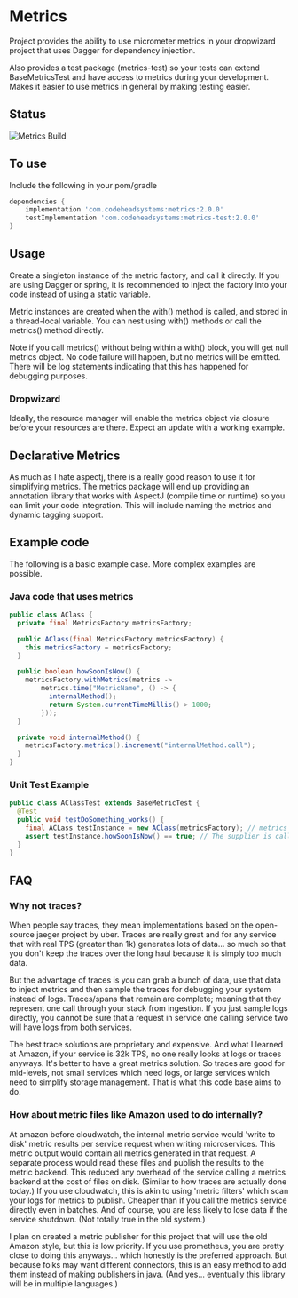 # Metrics

Project provides the ability to use micrometer metrics in your dropwizard
project that uses Dagger for dependency injection.

Also provides a test package (metrics-test) so your tests can extend
BaseMetricsTest and have access to metrics during your development. Makes it
easier to use metrics in general by making testing easier.

## Status

![Metrics Build](https://github.com/wolpert/metrics/actions/workflows/gradle.yml/badge.svg)

## To use

Include the following in your pom/gradle

```groovy
dependencies {
    implementation 'com.codeheadsystems:metrics:2.0.0'
    testImplementation 'com.codeheadsystems:metrics-test:2.0.0'
}
```

## Usage

Create a singleton instance of the metric factory, and call it directly.
If you are using Dagger or spring, it is recommended to inject the
factory into your code instead of using a static variable. 

Metric
instances are created when the with() method is called, and stored in
a thread-local variable. You can nest using with() methods or call the
metrics() method directly. 

Note if you call metrics() without being within a with() block, you will
get null metrics object. No code failure will happen, but no metrics will
be emitted. There will be log statements indicating that this has happened
for debugging purposes.

### Dropwizard

Ideally, the resource manager will enable the metrics object via closure
before your resources are there. Expect an update with a working example.

## Declarative Metrics

As much as I hate aspectj, there is a really good reason to use it
for simplifying metrics. The metrics package will end up providing
an annotation library that works with AspectJ (compile time or runtime)
so you can limit your code integration. This will include naming the
metrics and dynamic tagging support.

## Example code

The following is a basic example case. More complex examples are possible.

### Java code that uses metrics

```java
public class AClass {
  private final MetricsFactory metricsFactory;

  public AClass(final MetricsFactory metricsFactory) {
    this.metricsFactory = metricsFactory;
  }

  public boolean howSoonIsNow() {
    metricsFactory.withMetrics(metrics ->
        metrics.time("MetricName", () -> {
          internalMethod();
          return System.currentTimeMillis() > 1000;
        }));
  }

  private void internalMethod() {
    metricsFactory.metrics().increment("internalMethod.call");
  }
}
```

### Unit Test Example

```java
public class AClassTest extends BaseMetricTest {
  @Test
  public void testDoSomething_works() {
    final ACLass testInstance = new AClass(metricsFactory); // metrics from parent class
    assert testInstance.howSoonIsNow() == true; // The supplier is called from the metrics object
  }
}
```

## FAQ

### Why not traces?

When people say traces, they mean implementations based on the open-source
jaeger project by uber. Traces are really great and for any service that with
real TPS (greater than 1k) generates lots of data... so much so that you 
don't keep the traces over the long haul because it is simply too much data.

But the advantage of traces is you can grab a bunch of data, use that data
to inject metrics and then sample the traces for debugging your system instead
of logs. Traces/spans that remain are complete; meaning that they represent one
call through your stack from ingestion. If you just sample logs directly, you
cannot be sure that a request in service one calling service two will have logs
from both services.

The best trace solutions are proprietary and expensive. And what I learned at
Amazon, if your service is 32k TPS, no one really looks at logs or traces anyways.
It's better to have a great metrics solution. So traces are good for mid-levels, 
not small services which need logs, or large services which need to simplify
storage management. That is what this code base aims to do.

### How about metric files like Amazon used to do internally?

At amazon before cloudwatch, the internal metric service would 'write to disk'
metric results per service request when writing microservices. This metric output
would contain all metrics generated in that request. A separate process would read
these files and publish the results to the metric backend. This reduced any 
overhead of the service calling a metrics backend at the cost of files on disk.
(Similar to how traces are actually done today.) If you use cloudwatch, this is akin
to using 'metric filters' which scan your logs for metrics to publish. Cheaper than 
if you call the metrics service directly even in batches. And of course, you are less
likely to lose data if the service shutdown. (Not totally true in the old system.)

I plan on created a metric publisher for this project that will use the old Amazon
style, but this is low priority. If you use prometheus, you are pretty close to
doing this anyways... which honestly is the preferred approach. But because folks
may want different connectors, this is an easy method to add them instead of making
publishers in java. (And yes... eventually this library will be in multiple languages.)
